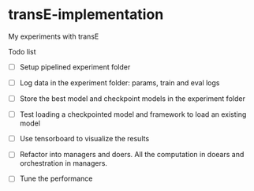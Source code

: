 # transE-implementation
My experiments with transE

Todo list
- [ ] Setup pipelined experiment folder
- [ ] Log data in the experiment folder: params, train and eval logs
- [ ] Store the best model and checkpoint models in the experiment folder
- [ ] Test loading a checkpointed model and framework to load an existing model
- [ ] Use tensorboard to visualize the results

- [ ] Refactor into managers and doers. All the computation in doears and orchestration in managers.
- [ ] Tune the performance
